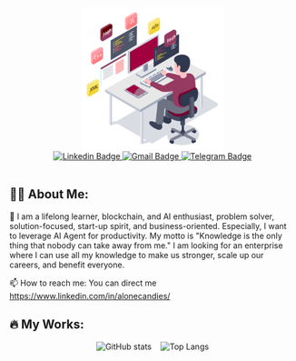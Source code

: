 <div id="header" align="center">
  <img src="./heading.gif" height="250px" width="auto"/>
</div>
<div id="badges" align="center">
  <a href="https://www.linkedin.com/in/alonecandies/">
    <img src="https://img.shields.io/badge/Linkedin-blue?style=for-the-badge&logo=linkedin&logoColor=white" alt="Linkedin Badge"/>
  </a>
  <a href="https://mail.google.com/mail/u/dragonfrezze@gmail.com">
    <img src="https://img.shields.io/badge/Gmail-orange?style=for-the-badge&logo=gmail&logoColor=white" alt="Gmail Badge"/>
  </a>
  <a href="https://t.me/alonecandies">
    <img src="https://img.shields.io/badge/Telegram-informational?style=for-the-badge&logo=telegram&logoColor=white" alt="Telegram Badge"/>
  </a>
</div>
<div align="center">
   <img src="https://komarev.com/ghpvc/?username=alonecandies&style=flat-square&color=blue" alt="" />
</div>

## :man_technologist: About Me:

👋 I am a lifelong learner, blockchain, and AI enthusiast, problem solver, solution-focused, start-up spirit, and business-oriented. Especially, I want to leverage AI Agent for productivity. My motto is "Knowledge is the only thing that nobody can take away from me." I am looking for an enterprise where I can use all my knowledge to make us stronger, scale up our careers, and benefit everyone.

📫 How to reach me: You can direct me https://www.linkedin.com/in/alonecandies/

## :fire: My Works:

<div style="display: flex; gap: 1rem; justify-content: center; align-items: flex-start;" align="start" align="flex-start">
  <img src="https://github-readme-stats.vercel.app/api?username=alonecandies&show_icons=true&theme=radical" alt="GitHub stats" width="auto" />
  <img src="https://github-readme-stats.vercel.app/api/top-langs/?username=alonecandies&langs_count=30&hide=PHP,C%23,Jupyter%20Notebook,Perl,TeX,XSLT,Raku,Batchfile,Handlebars,Nix&layout=compact" alt="Top Langs" width="auto" />
</div>

